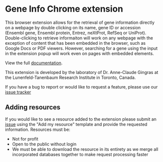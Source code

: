 # Gene Info Chrome extension

This browser extension allows for the retrieval of gene information directly on a webpage by double clicking on its name, gene ID or accession (Ensembl gene, Ensembl protein, Entrez, neXtProt, RefSeq or UniProt). Double-clicking to retrieve informaiton will work on any webpage with the exception of content that has been embedded in the browser, such as Google Docs or PDF viewers. However, searching for a gene using the input in the extension popup will work even on pages with embedded elements.

View the full [documentation](https://gene-info.lunenfeld.ca).

This extension is developed by the laboratory of Dr. Anne-Claude Gingras at the Lunenfeld-Tanenbaum Research Institute in Toronto, Canada.

If you have a bug to report or would like to request a feature, please use our [issue tracker](https://github.com/knightjdr/gene-info/issues)

## Adding resources

If you would like to see a resource added to the extension please submit an [issue](https://github.com/knightjdr/gene-info/issues) using the "Add my resource" template and provide the requested information. Resources must be:
* Not for profit
* Open to the public without login
* We must be able to download the resource in its entirety as we merge all incorporated databases together to make request processing faster
